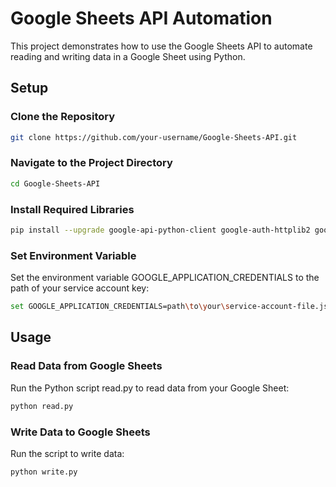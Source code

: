 # Google Sheets API Automation

This project demonstrates how to use the Google Sheets API to automate reading and writing data in a Google Sheet using Python.

## Setup

### Clone the Repository

```bash
git clone https://github.com/your-username/Google-Sheets-API.git
```

### Navigate to the Project Directory

```bash
cd Google-Sheets-API
```

### Install Required Libraries

```bash
pip install --upgrade google-api-python-client google-auth-httplib2 google-auth-oauthlib
```

### Set Environment Variable
Set the environment variable GOOGLE_APPLICATION_CREDENTIALS to the path of your service account key:

```bash
set GOOGLE_APPLICATION_CREDENTIALS=path\to\your\service-account-file.json
```

## Usage

### Read Data from Google Sheets
Run the Python script read.py to read data from your Google Sheet:

```bash
python read.py
```

### Write Data to Google Sheets
Run the script to write data:

```bash
python write.py
```
